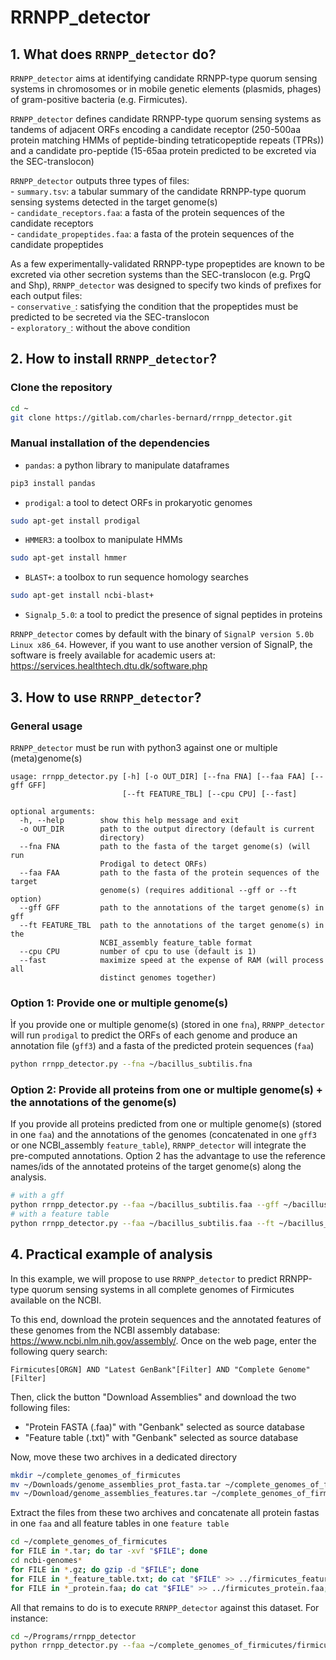 # RRNPP_detector

## 1. What does ```RRNPP_detector``` do?

```RRNPP_detector``` aims at identifying candidate RRNPP-type quorum sensing systems in chromosomes or in mobile genetic elements (plasmids, phages) of gram-positive bacteria (e.g. Firmicutes).

```RRNPP_detector``` defines candidate RRNPP-type quorum sensing systems as tandems of adjacent ORFs encoding a candidate receptor (250-500aa protein matching HMMs of peptide-binding tetraticopeptide repeats (TPRs)) and a candidate pro-peptide (15-65aa protein predicted to be excreted via the SEC-translocon) 

```RRNPP_detector``` outputs three types of files:  
\- ```summary.tsv```: a tabular summary of the candidate RRNPP-type quorum sensing systems detected in the target genome(s)  
\- ```candidate_receptors.faa```: a fasta of the protein sequences of the candidate receptors  
\- ```candidate_propeptides.faa```: a fasta of the protein sequences of the candidate propeptides

As a few experimentally-validated RRNPP-type propeptides are known to be excreted via other secretion systems than the SEC-translocon (e.g. PrgQ and Shp), ```RRNPP_detector``` was designed to specify two kinds of prefixes for each output files:  
\- ```conservative_```: satisfying the condition that the propeptides must be predicted to be secreted via the SEC-translocon  
\- ```exploratory_```: without the above condition

## 2. How to install ```RRNPP_detector```?

### Clone the repository

```bash
cd ~
git clone https://gitlab.com/charles-bernard/rrnpp_detector.git
```

### Manual installation of the dependencies

* ```pandas```: a python library to manipulate dataframes

```bash
pip3 install pandas
```

* ```prodigal```: a tool to detect ORFs in prokaryotic genomes

```bash
sudo apt-get install prodigal
```

* ```HMMER3```: a toolbox to manipulate HMMs

```bash
sudo apt-get install hmmer
```

* ```BLAST+```: a toolbox to run sequence homology searches

```bash
sudo apt-get install ncbi-blast+
```

* ```Signalp_5.0```: a tool to predict the presence of signal peptides in proteins

```RRNPP_detector``` comes by default with the binary of ```SignalP version 5.0b Linux x86_64```. However, if you want to use another version of SignalP, the software is freely available for academic users at: https://services.healthtech.dtu.dk/software.php

## 3. How to use ```RRNPP_detector```?

### General usage

```RRNPP_detector``` must be run with python3 against one or multiple (meta)genome(s)
```
usage: rrnpp_detector.py [-h] [-o OUT_DIR] [--fna FNA] [--faa FAA] [--gff GFF]
                         [--ft FEATURE_TBL] [--cpu CPU] [--fast]

optional arguments:
  -h, --help        show this help message and exit
  -o OUT_DIR        path to the output directory (default is current
                    directory)
  --fna FNA         path to the fasta of the target genome(s) (will run
                    Prodigal to detect ORFs)
  --faa FAA         path to the fasta of the protein sequences of the target
                    genome(s) (requires additional --gff or --ft option)
  --gff GFF         path to the annotations of the target genome(s) in gff
  --ft FEATURE_TBL  path to the annotations of the target genome(s) in the
                    NCBI_assembly feature_table format
  --cpu CPU         number of cpu to use (default is 1)
  --fast            maximize speed at the expense of RAM (will process all
                    distinct genomes together)

```

### Option 1: Provide one or multiple genome(s)

Ìf you provide one or multiple genome(s) (stored in one ```fna```), ```RRNPP_detector``` will run ```prodigal``` to predict the ORFs of each genome and produce an annotation file (```gff3```) and a fasta of the predicted protein sequences (```faa```)

```bash
python rrnpp_detector.py --fna ~/bacillus_subtilis.fna
```

### Option 2: Provide all proteins from one or multiple genome(s) + the annotations of the genome(s)

If you provide all proteins predicted from one or multiple genome(s) (stored in one ```faa```) and the annotations of the genomes (concatenated in one ```gff3``` or one NCBI_assembly ```feature_table```), ```RRNPP_detector``` will integrate the pre-computed annotations. Option 2 has the advantage to use the reference names/ids of the annotated proteins of the target genome(s) along the analysis. 

```bash
# with a gff
python rrnpp_detector.py --faa ~/bacillus_subtilis.faa --gff ~/bacillus_subtilis.gff
# with a feature table
python rrnpp_detector.py --faa ~/bacillus_subtilis.faa --ft ~/bacillus_subtilis_feature_table.txt
`````` 

## 4. Practical example of analysis

In this example, we will propose to use ```RRNPP_detector``` to predict RRNPP-type quorum sensing systems in all complete genomes of Firmicutes available on the NCBI.

To this end, download the protein sequences and the annotated features of these genomes from the NCBI assembly database: https://www.ncbi.nlm.nih.gov/assembly/. Once on the web page, enter the following query search:

```
Firmicutes[ORGN] AND "Latest GenBank"[Filter] AND "Complete Genome"[Filter]
```

Then, click the button "Download Assemblies" and download the two following files:

* "Protein FASTA (.faa)" with "Genbank" selected as source database
* "Feature table (.txt)" with "Genbank" selected as source database

Now, move these two archives in a dedicated directory

```bash
mkdir ~/complete_genomes_of_firmicutes
mv ~/Downloads/genome_assemblies_prot_fasta.tar ~/complete_genomes_of_firmicutes
mv ~/Download/genome_assemblies_features.tar ~/complete_genomes_of_firmicutes
```

Extract the files from these two archives and concatenate all protein fastas in one ```faa``` and all feature tables in one ```feature table```

```bash
cd ~/complete_genomes_of_firmicutes
for FILE in *.tar; do tar -xvf "$FILE"; done
cd ncbi-genomes*
for FILE in *.gz; do gzip -d "$FILE"; done
for FILE in *_feature_table.txt; do cat "$FILE" >> ../firmicutes_feature_table.txt; done
for FILE in *_protein.faa; do cat "$FILE" >> ../firmicutes_protein.faa; done
```

All that remains to do is to execute ```RRNPP_detector``` against this dataset. For instance:

```bash
cd ~/Programs/rrnpp_detector
python rrnpp_detector.py --faa ~/complete_genomes_of_firmicutes/firmicutes_protein.faa --ft ~/complete_genomes_of_firmicutes/firmicutes_feature_table.txt -o ~/complete_genomes_of_firmicutes --fast --cpu 20
```


